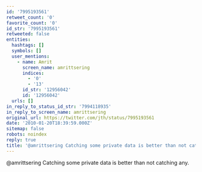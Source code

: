 ```yaml
---
id: '7995193561'
retweet_count: '0'
favorite_count: '0'
id_str: '7995193561'
retweeted: false
entities:
  hashtags: []
  symbols: []
  user_mentions:
    - name: Amrit
      screen_name: amrittsering
      indices:
        - '0'
        - '13'
      id_str: '12956042'
      id: '12956042'
  urls: []
in_reply_to_status_id_str: '7994118935'
in_reply_to_screen_name: amrittsering
original_url: https://twitter.com/jth/status/7995193561
date: '2010-01-20T18:39:59.000Z'
sitemap: false
robots: noindex
reply: true
title: '@amrittsering Catching some private data is better than not catching any.'
---
```


@amrittsering Catching some private data is better than not catching any.